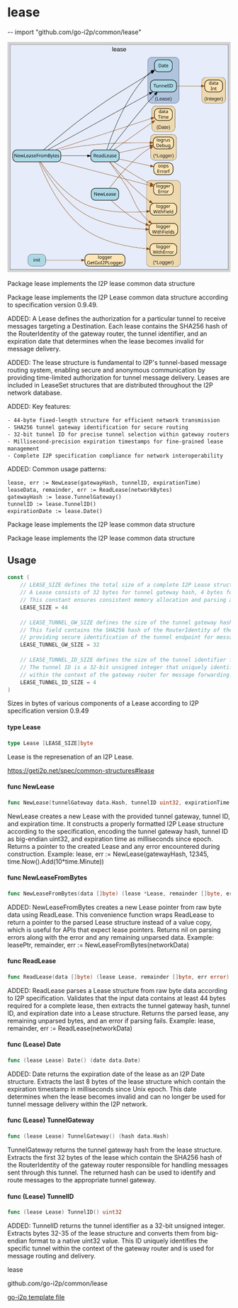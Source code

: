 # lease
--
    import "github.com/go-i2p/common/lease"

![lease.svg](lease.svg)

Package lease implements the I2P lease common data structure

Package lease implements the I2P Lease common data structure according to
specification version 0.9.49.

ADDED: A Lease defines the authorization for a particular tunnel to receive
messages targeting a Destination. Each lease contains the SHA256 hash of the
RouterIdentity of the gateway router, the tunnel identifier, and an expiration
date that determines when the lease becomes invalid for message delivery.

ADDED: The lease structure is fundamental to I2P's tunnel-based message routing
system, enabling secure and anonymous communication by providing time-limited
authorization for tunnel message delivery. Leases are included in LeaseSet
structures that are distributed throughout the I2P network database.

ADDED: Key features:

    - 44-byte fixed-length structure for efficient network transmission
    - SHA256 tunnel gateway identification for secure routing
    - 32-bit tunnel ID for precise tunnel selection within gateway routers
    - Millisecond-precision expiration timestamps for fine-grained lease management
    - Complete I2P specification compliance for network interoperability

ADDED: Common usage patterns:

    lease, err := NewLease(gatewayHash, tunnelID, expirationTime)
    leaseData, remainder, err := ReadLease(networkBytes)
    gatewayHash := lease.TunnelGateway()
    tunnelID := lease.TunnelID()
    expirationDate := lease.Date()


Package lease implements the I2P lease common data structure

Package lease implements the I2P lease common data structure

## Usage

```go
const (
	// LEASE_SIZE defines the total size of a complete I2P Lease structure in bytes.
	// A Lease consists of 32 bytes for tunnel gateway hash, 4 bytes for tunnel ID, and 8 bytes for end date.
	// This constant ensures consistent memory allocation and parsing across the I2P network.
	LEASE_SIZE = 44

	// LEASE_TUNNEL_GW_SIZE defines the size of the tunnel gateway hash field in bytes.
	// This field contains the SHA256 hash of the RouterIdentity of the gateway router,
	// providing secure identification of the tunnel endpoint for message routing.
	LEASE_TUNNEL_GW_SIZE = 32

	// LEASE_TUNNEL_ID_SIZE defines the size of the tunnel identifier field in bytes.
	// The tunnel ID is a 32-bit unsigned integer that uniquely identifies a specific tunnel
	// within the context of the gateway router for message forwarding.
	LEASE_TUNNEL_ID_SIZE = 4
)
```
Sizes in bytes of various components of a Lease according to I2P specification
version 0.9.49

#### type Lease

```go
type Lease [LEASE_SIZE]byte
```

Lease is the represenation of an I2P Lease.

https://geti2p.net/spec/common-structures#lease

#### func  NewLease

```go
func NewLease(tunnelGateway data.Hash, tunnelID uint32, expirationTime time.Time) (*Lease, error)
```
NewLease creates a new Lease with the provided tunnel gateway, tunnel ID, and
expiration time. It constructs a properly formatted I2P Lease structure
according to the specification, encoding the tunnel gateway hash, tunnel ID as
big-endian uint32, and expiration time as milliseconds since epoch. Returns a
pointer to the created Lease and any error encountered during construction.
Example: lease, err := NewLease(gatewayHash, 12345,
time.Now().Add(10*time.Minute))

#### func  NewLeaseFromBytes

```go
func NewLeaseFromBytes(data []byte) (lease *Lease, remainder []byte, err error)
```
ADDED: NewLeaseFromBytes creates a new Lease pointer from raw byte data using
ReadLease. This convenience function wraps ReadLease to return a pointer to the
parsed Lease structure instead of a value copy, which is useful for APIs that
expect lease pointers. Returns nil on parsing errors along with the error and
any remaining unparsed data. Example: leasePtr, remainder, err :=
NewLeaseFromBytes(networkData)

#### func  ReadLease

```go
func ReadLease(data []byte) (lease Lease, remainder []byte, err error)
```
ADDED: ReadLease parses a Lease structure from raw byte data according to I2P
specification. Validates that the input data contains at least 44 bytes required
for a complete lease, then extracts the tunnel gateway hash, tunnel ID, and
expiration date into a Lease structure. Returns the parsed lease, any remaining
unparsed bytes, and an error if parsing fails. Example: lease, remainder, err :=
ReadLease(networkData)

#### func (Lease) Date

```go
func (lease Lease) Date() (date data.Date)
```
ADDED: Date returns the expiration date of the lease as an I2P Date structure.
Extracts the last 8 bytes of the lease structure which contain the expiration
timestamp in milliseconds since Unix epoch. This date determines when the lease
becomes invalid and can no longer be used for tunnel message delivery within the
I2P network.

#### func (Lease) TunnelGateway

```go
func (lease Lease) TunnelGateway() (hash data.Hash)
```
TunnelGateway returns the tunnel gateway hash from the lease structure. Extracts
the first 32 bytes of the lease which contain the SHA256 hash of the
RouterIdentity of the gateway router responsible for handling messages sent
through this tunnel. The returned hash can be used to identify and route
messages to the appropriate tunnel gateway.

#### func (Lease) TunnelID

```go
func (lease Lease) TunnelID() uint32
```
ADDED: TunnelID returns the tunnel identifier as a 32-bit unsigned integer.
Extracts bytes 32-35 of the lease structure and converts them from big-endian
format to a native uint32 value. This ID uniquely identifies the specific tunnel
within the context of the gateway router and is used for message routing and
delivery.



lease 

github.com/go-i2p/common/lease

[go-i2p template file](/template.md)
